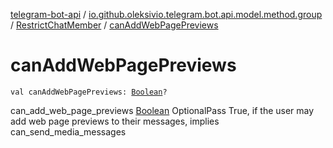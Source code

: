 [telegram-bot-api](../../index.md) / [io.github.oleksivio.telegram.bot.api.model.method.group](../index.md) / [RestrictChatMember](index.md) / [canAddWebPagePreviews](./can-add-web-page-previews.md)

# canAddWebPagePreviews

`val canAddWebPagePreviews: `[`Boolean`](https://kotlinlang.org/api/latest/jvm/stdlib/kotlin/-boolean/index.html)`?`

can_add_web_page_previews [Boolean](https://kotlinlang.org/api/latest/jvm/stdlib/kotlin/-boolean/index.html) OptionalPass True, if the user may add web page previews to their messages,
implies can_send_media_messages

